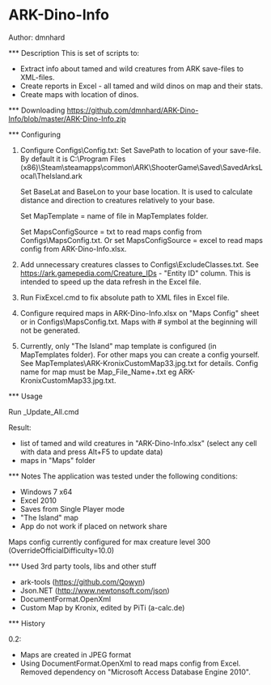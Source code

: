 # ARK-Dino-Info

Author: dmnhard

*** Description
This is set of scripts to:
- Extract info about tamed and wild creatures from ARK save-files to XML-files.
- Create reports in Excel - all tamed and wild dinos on map and their stats.
- Create maps with location of dinos.


*** Downloading
https://github.com/dmnhard/ARK-Dino-Info/blob/master/ARK-Dino-Info.zip

*** Configuring
1. Configure Configs\Config.txt:
   Set SavePath to location of your save-file.
   By default it is C:\Program Files (x86)\Steam\steamapps\common\ARK\ShooterGame\Saved\SavedArksLocal\TheIsland.ark

   Set BaseLat and BaseLon to your base location. 
   It is used to calculate distance and direction to creatures relatively to your base.

   Set MapTemplate = name of file in MapTemplates folder.

   Set MapsConfigSource = txt to read maps config from Configs\MapsConfig.txt.
   Or set MapsConfigSource = excel to read maps config from ARK-Dino-Info.xlsx.

2. Add unnecessary creatures classes to Configs\ExcludeClasses.txt.
   See https://ark.gamepedia.com/Creature_IDs - "Entity ID" column.
   This is intended to speed up the data refresh in the Excel file.

3. Run FixExcel.cmd to fix absolute path to XML files in Excel file.

4. Configure required maps in ARK-Dino-Info.xlsx on "Maps Config" sheet or in Configs\MapsConfig.txt.
   Maps with # symbol at the beginning will not be generated.

5. Currently, only "The Island" map template is configured (in MapTemplates folder).
   For other maps you can create a config yourself.
   See MapTemplates\ARK-KronixCustomMap33.jpg.txt for details.
   Config name for map must be Map_File_Name+.txt eg ARK-KronixCustomMap33.jpg.txt.


*** Usage

Run _Update_All.cmd

Result:
- list of tamed and wild creatures in "ARK-Dino-Info.xlsx" (select any cell with data and press Alt+F5 to update data)
- maps in "Maps" folder


*** Notes
The application was tested under the following conditions:
- Windows 7 x64
- Excel 2010
- Saves from Single Player mode 
- "The Island" map
- App do not work if placed on network share

Maps config currently configured for max creature level 300 (OverrideOfficialDifficulty=10.0)


*** Used 3rd party tools, libs and other stuff
- ark-tools (https://github.com/Qowyn)
- Json.NET (http://www.newtonsoft.com/json)
- DocumentFormat.OpenXml
- Custom Map by Kronix, edited by PiTi (a-calc.de)


*** History

0.2:
- Maps are created in JPEG format
- Using DocumentFormat.OpenXml to read maps config from Excel. Removed dependency on "Microsoft Access Database Engine 2010". 
